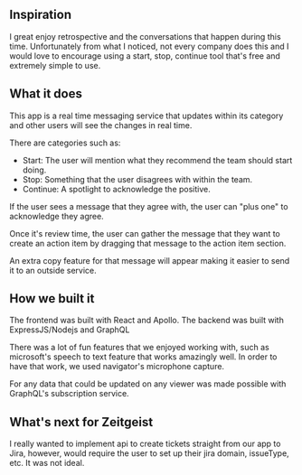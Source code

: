 ## Inspiration
I great enjoy retrospective and the conversations that happen during this time. Unfortunately from what I noticed, not every company does this and I would love to encourage using a start, stop, continue tool that's free and extremely simple to use.

## What it does
This app is a real time messaging service that updates within its category and other users will see the changes in real time. 

There are categories such as: 

* Start: The user will mention what they recommend the team should start doing. 
* Stop: Something that the user disagrees with within the team. 
* Continue: A spotlight to acknowledge the positive. 

If the user sees a message that they agree with, the user can "plus one" to acknowledge they agree. 

Once it's review time, the user can gather the message that they want to create an action item by dragging that message to the action item section. 

An extra copy feature for that message will appear making it easier to send it to an outside service. 

## How we built it

The frontend was built with React and Apollo.
The backend was built with ExpressJS/Nodejs and GraphQL

There was a lot of fun features that we enjoyed working with, such as microsoft's speech to text feature that works amazingly well. In order to have that work, we used navigator's microphone capture. 

For any data that could be updated on any viewer was made possible with GraphQL's subscription service. 


## What's next for Zeitgeist
I really wanted to implement api to create tickets straight from our app to Jira, however, would require the user to set up their jira domain, issueType, etc. It was not ideal. 
